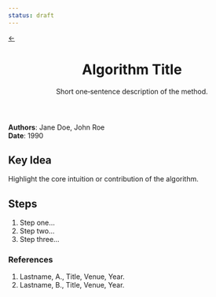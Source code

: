 ```yaml
---
status: draft
---
```


<link rel="stylesheet" href="/algorithms/algorithm.css">

<div>
<a href="/" class="alg-back" aria-label="Back to home">←</a>
</div>

<div class="alg-container">
  <header class="alg-hero">
    <h1>Algorithm Title</h1>
    <p>Short one‑sentence description of the method.</p>
  </header>

  <section class="alg-meta">
    <div><strong>Authors</strong>: Jane Doe, John Roe</div>
    <span class="sep"></span>
    <div><strong>Date</strong>: 1990</div>
  </section>

  <section class="alg-section alg-callout">
    <h2>Key Idea</h2>
    <p>Highlight the core intuition or contribution of the algorithm.</p>
  </section>

  <section class="alg-section">
    <h2>Steps</h2>
    <ol>
      <li>Step one…</li>
      <li>Step two…</li>
      <li>Step three…</li>
    </ol>
  </section>

  <section class="alg-section alg-refs">
    <h3>References</h3>
    <ol>
      <li>Lastname, A., Title, Venue, Year.</li>
      <li>Lastname, B., Title, Venue, Year.</li>
    </ol>
  </section>
</div>
